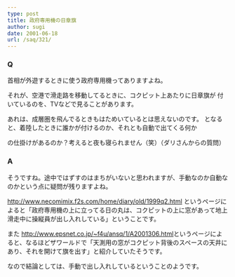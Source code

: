 ```yaml
---
type: post
title: 政府専用機の日章旗
author: sugi
date: 2001-06-18
url: /saq/321/
---
```

### Q 

首相が外遊するときに使う政府専用機ってありますよね。
  
それが、空港で滑走路を移動してるときに、コクピット上あたりに日章旗が 付いているのを、TVなどで見ることがあります。
  
あれは、成層圏を飛んでるときもはためいているとは思えないのです。 となると、着陸したときに誰かが付けるのか、それとも自動で出てくる何か
  
の仕掛けがあるのか？考えると夜も寝られません（笑）（ダリさんからの質問）

### A 

そうですね。途中ではずすのはまちがいないと思われますが、手動なのか自動なのかという点に疑問が残りますよね。

<a href="http://www.necomimix.f2s.com/home/diary/old/1999q2.html" onclick="_gaq.push(['_trackEvent', 'outbound-article', 'http://www.necomimix.f2s.com/home/diary/old/1999q2.html', 'http://www.necomimix.f2s.com/home/diary/old/1999q2.html']);" >http://www.necomimix.f2s.com/home/diary/old/1999q2.html</a> というページによると「政府専用機の上に立ってる日の丸は、コクピットの上に窓があって地上滑走中に操縦員が出し入れしている」ということです。

また <a href="http://www.epsnet.co.jp/~f4u/ansq/1/A2001306.html" onclick="_gaq.push(['_trackEvent', 'outbound-article', 'http://www.epsnet.co.jp/~f4u/ansq/1/A2001306.html', 'http://www.epsnet.co.jp/~f4u/ansq/1/A2001306.html']);" >http://www.epsnet.co.jp/~f4u/ansq/1/A2001306.html</a>というページによると、なるほどザワールドで「天測用の窓がコクピット背後のスペースの天井にあり、それを開けて旗を出す」と紹介していたそうです。

なので結論としては、手動で出し入れしているということのようです。
